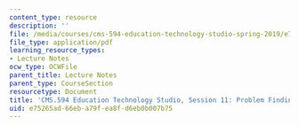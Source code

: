 ```yaml
---
content_type: resource
description: ''
file: /media/courses/cms-594-education-technology-studio-spring-2019/e75265ad66eba79fea8fd6eb0b007b75_MITCMS_594S19_ses11.pdf
file_type: application/pdf
learning_resource_types:
- Lecture Notes
ocw_type: OCWFile
parent_title: Lecture Notes
parent_type: CourseSection
resourcetype: Document
title: 'CMS.594 Education Technology Studio, Session 11: Problem Finding'
uid: e75265ad-66eb-a79f-ea8f-d6eb0b007b75
---
```

